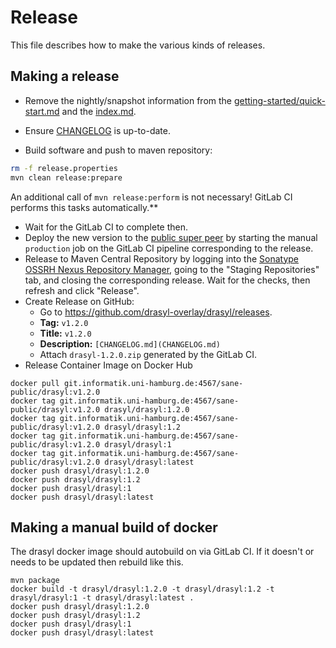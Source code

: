 # Release

This file describes how to make the various kinds of releases.

## Making a release

* Remove the nightly/snapshot information from the [getting-started/quick-start.md](docs/content/getting-started/quick-start.md) and the [index.md](docs/content/index.md).
+ Ensure [CHANGELOG](CHANGELOG.md) is up-to-date.
* Build software and push to maven repository:
```bash
rm -f release.properties
mvn clean release:prepare
```
An additional call of `mvn release:perform` is not necessary! GitLab CI performs this tasks automatically.**

* Wait for the GitLab CI to complete then.
* Deploy the new version to the [public super peer](https://production.env.drasyl.org/) by starting the manual `production` job on the GitLab CI pipeline corresponding to the release.
* Release to Maven Central Repository by logging into the [Sonatype OSSRH Nexus Repository Manager](https://oss.sonatype.org), going to the "Staging Repositories" tab, and closing the corresponding release. Wait for the checks, then refresh and click "Release".
* Create Release on GitHub:
  * Go to https://github.com/drasyl-overlay/drasyl/releases.
  * **Tag:** `v1.2.0`
  * **Title:** `v1.2.0`
  * **Description:** `[CHANGELOG.md](CHANGELOG.md)`
  * Attach `drasyl-1.2.0.zip` generated by the GitLab CI.
* Release Container Image on Docker Hub

```
docker pull git.informatik.uni-hamburg.de:4567/sane-public/drasyl:v1.2.0
docker tag git.informatik.uni-hamburg.de:4567/sane-public/drasyl:v1.2.0 drasyl/drasyl:1.2.0
docker tag git.informatik.uni-hamburg.de:4567/sane-public/drasyl:v1.2.0 drasyl/drasyl:1.2
docker tag git.informatik.uni-hamburg.de:4567/sane-public/drasyl:v1.2.0 drasyl/drasyl:1
docker tag git.informatik.uni-hamburg.de:4567/sane-public/drasyl:v1.2.0 drasyl/drasyl:latest
docker push drasyl/drasyl:1.2.0
docker push drasyl/drasyl:1.2
docker push drasyl/drasyl:1
docker push drasyl/drasyl:latest
```

## Making a manual build of docker

The drasyl docker image should autobuild on via GitLab CI. If it doesn't or needs to be updated then
rebuild like this.

```
mvn package
docker build -t drasyl/drasyl:1.2.0 -t drasyl/drasyl:1.2 -t drasyl/drasyl:1 -t drasyl/drasyl:latest .
docker push drasyl/drasyl:1.2.0
docker push drasyl/drasyl:1.2
docker push drasyl/drasyl:1
docker push drasyl/drasyl:latest
```